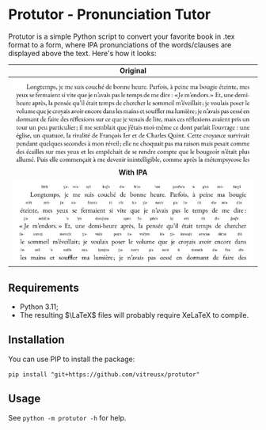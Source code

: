 # Protutor - Pronunciation Tutor

Protutor is a simple Python script to convert your favorite book in .tex format to a form, where IPA pronunciations of the words/clauses are displayed above the text. Here's how it looks:

| Original                                                           |
|:------------------------------------------------------------------:|
| [<img src="examples/du_cote.jpg" />](examples/du_cote.pdf)         |
| **With IPA**                                                       |
| [<img src="examples/du_cote_pro.jpg" />](examples/du_cote_pro.pdf) |

## Requirements

- Python 3.11;
- The resulting $\LaTeX$ files will probably require XeLaTeX to compile.

## Installation

You can use PIP to install the package:

```shell
pip install "git+https://github.com/vitreusx/protutor"
```

## Usage

See `python -m protutor -h` for help.